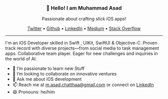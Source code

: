 <div align="center">
<h3>👋 Hello! I am Muhammad Asad</h3>

Passionate about crafting slick iOS apps!
          
[Twitter](https://twitter.com/masadchattha) • [Github](https://github.com/masadchattha/masadchattha) • [LinkedIn](https://www.linkedin.com/in/masadchattha/) • [Medium](https://medium.com/@asadchatha)  • [Stack Overflow](https://stackoverflow.com/users/9735204/muhammad-asad-chattha)
</div>

---
I'm an iOS Developer skilled in Swift , UIKit, SwiftUI & Objective-C. Proven track record with diverse projects—from social media to task management apps.
Collaborative team player. Eager for new challenges and inquiries in the world of AI.

- 🌱 I’m passionate to learn new Stuff
- 👯 I’m looking to collaborate on innovative ventures
- 💬 Ask me about iOS development
- 📫 Reach me at m.asad.chatthaa@gmail.com or connect on [LinkedIn](https://www.linkedin.com/in/muhammadasadch/)
- 😄 Pronouns: he/him



<!--
**masadchattha/masadchattha** is a ✨ _special_ ✨ repository because its `README.md` (this file) appears on your GitHub profile.

Here are some ideas to get you started:

- 🔭 I’m currently working on ...
- 🌱 I’m currently learning ...
- 👯 I’m looking to collaborate on ...
- 🤔 I’m looking for help with ...
- 💬 Ask me about ...
- 📫 How to reach me: ...
- 😄 Pronouns: ...
- ⚡ Fun fact: ...
-->

